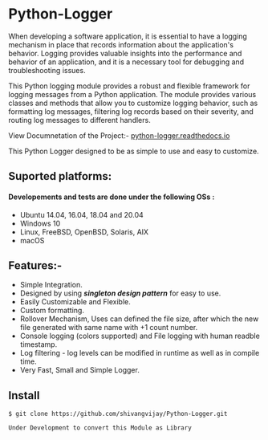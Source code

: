 # Python-Logger
When developing a software application, it is essential to have a logging mechanism in place that records information about the application's behavior. Logging provides valuable insights into the performance and behavior of an application, and it is a necessary tool for debugging and troubleshooting issues.

This Python logging module provides a robust and flexible framework for logging messages from a Python application. The module provides various classes and methods that allow you to customize logging behavior, such as formatting log messages, filtering log records based on their severity, and routing log messages to different handlers. 

View Documnetation of the Project:- [python-logger.readthedocs.io](python-logger.readthedocs.io)

This Python Logger designed to be as simple to use and easy to customize.

## Suported platforms:
#### Developements and tests are done under the following OSs :
- Ubuntu 14.04, 16.04, 18.04 and 20.04
- Windows 10
- Linux, FreeBSD, OpenBSD, Solaris, AIX
- macOS 

## Features:- 
- Simple Integration.
- Designed by using ***singleton design pattern*** for easy to use.
- Easily Customizable and Flexible. 
- Custom formatting.  
- Rollover Mechanism, Uses can defined the file size, after which the new file generated with same name with +1 count number.
- Console logging (colors supported) and File logging with human readble timestamp.
- Log filtering - log levels can be modified in runtime as well as in compile time.
- Very Fast, Small and Simple Logger.


## Install

``$ git clone https://github.com/shivangvijay/Python-Logger.git `` <br />


```{warning}
Under Development to convert this Module as Library
```







